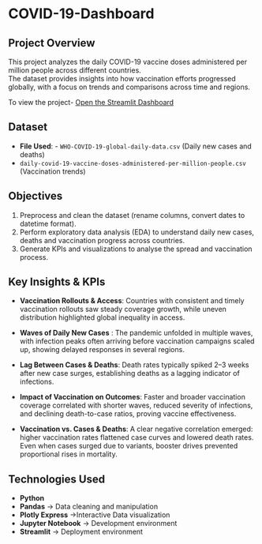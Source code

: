 # COVID-19-Dashboard

## Project Overview
This project analyzes the daily COVID-19 vaccine doses administered per million people across different countries.  
The dataset provides insights into how vaccination efforts progressed globally, with a focus on trends and comparisons across time and regions.

To view the project- [Open the Streamlit Dashboard](https://covid-19-dashboard-2kv65k9mlqeyvccmphthwg.streamlit.app/)

## Dataset
- **File Used**: - `WHO-COVID-19-global-daily-data.csv` (Daily new cases and deaths)
- `daily-covid-19-vaccine-doses-administered-per-million-people.csv` (Vaccination trends)

  
## Objectives
1. Preprocess and clean the dataset (rename columns, convert dates to datetime format).
2. Perform exploratory data analysis (EDA) to understand daily new cases, deaths and vaccination progress across countries.
3. Generate KPIs and visualizations to analyse the spread and vaccination process.

## Key Insights & KPIs
- **Vaccination Rollouts & Access**: Countries with consistent and timely vaccination rollouts saw steady coverage growth, while uneven distribution highlighted global inequality in access.

- **Waves of Daily New Cases** : The pandemic unfolded in multiple waves, with infection peaks often arriving before vaccination campaigns scaled up, showing delayed responses in several regions.

- **Lag Between Cases & Deaths**: Death rates typically spiked 2–3 weeks after new case surges, establishing deaths as a lagging indicator of infections.

- **Impact of Vaccination on Outcomes**: Faster and broader vaccination coverage correlated with shorter waves, reduced severity of infections, and declining death-to-case ratios, proving vaccine effectiveness.

- **Vaccination vs. Cases & Deaths**: A clear negative correlation emerged: higher vaccination rates flattened case curves and lowered death rates. Even when cases surged due to variants, booster drives prevented proportional rises in mortality.

## Technologies Used
- **Python**
- **Pandas** → Data cleaning and manipulation
- **Plotly Express** →Interactive Data visualization
- **Jupyter Notebook** → Development environment
- **Streamlit** → Deployment environment
